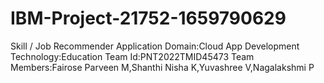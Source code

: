 # IBM-Project-21752-1659790629
Skill / Job Recommender Application
Domain:Cloud App Development
Technology:Education
Team Id:PNT2022TMID45473
Team Members:Fairose Parveen M,Shanthi Nisha K,Yuvashree V,Nagalakshmi P
